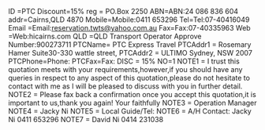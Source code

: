 ID =PTC
Discount=15%
reg = PO.Box 2250 
ABN=ABN:24 086 836 604
addr=Cairns,QLD 4870
Mobile=Mobile:0411 653296
Tel=Tel:07-40416049 
Email =Email:reservation.twts@yahoo.com.au
Fax=Fax:07-40335963 
Web =Web:hicairns.com 
QLD =QLD Transport Operator Approve Number:900273711 
PTCName= PTC Express Travel
PTCAddr1 = Rosemary Hamer Suite30-330 wattle street,
PTCAddr2 = ULTIMO Sydney, NSW 2007
PTCPhone=Phone:
PTCFax=Fax:
DISC = 15%
NO=1
NOTE1 = I trust this quotation meets with your requirements,however,if you should have any queries in respect to any aspect of this quotation,please do not hesitate to contact with me as I will be pleased to discuss with you in further detail.
NOTE2 = Please fax back a confirmation once you accept this quotation,it is important to us,thank you again! Your faithfully
NOTE3 = Operation Manager
NOTE4 = Jacky Ni
NOTE5 = Local Guide/Tel:
NOTE6 = A/H Contact: Jacky Ni 0411 653296
NOTE7 = David Ni 0414 231038
